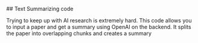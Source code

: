 ## Text Summarizing code

Trying to keep up with AI research is extremely hard. This code allows you to input a paper and get a summary using OpenAI on the backend. It splits the paper into overlapping chunks and creates a summary
